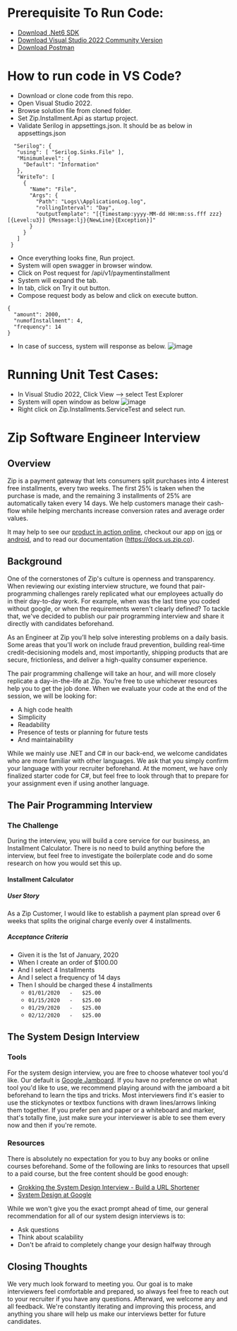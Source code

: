 # Prerequisite To Run Code:
- [Download .Net6 SDK](https://dotnet.microsoft.com/en-us/download/dotnet/6.0)<br/>
- [Download Visual Studio 2022 Community Version](https://code.visualstudio.com/download)<br/>
- [Download Postman](https://www.postman.com/downloads/)<br/>

# How to run code in VS Code?
- Download or clone code from this repo.
- Open Visual Studio 2022.
- Browse solution file from cloned folder.
- Set Zip.Installment.Api as startup project.
- Validate Serilog in appsettings.json. It should be as below in appsettings.json
 ```
   "Serilog": {
    "using": [ "Serilog.Sinks.File" ],
    "Minimumlevel": {
      "Default": "Information"
    },
    "WriteTo": [
      {
        "Name": "File",
        "Args": {
          "Path": "Logs\\ApplicationLog.log",
          "rollingInterval": "Day",
          "outputTemplate": "[{Timestamp:yyyy-MM-dd HH:mm:ss.fff zzz} [{Level:u3}] {Message:lj}{NewLine}{Exception}]"
        }
      }
    ]
  }
```
- Once everything looks fine, Run project.
- System will open swagger in browser window.
- Click on Post request for /api/v1/paymentinstallment
- System will expand the tab.
- In tab, click on Try it out button.
- Compose request body as below and click on execute button.
```
{
  "amount": 2000,
  "numofInstallment": 4,
  "frequency": 14
}
```
- In case of success, system will response as below.
  ![image](https://user-images.githubusercontent.com/18566830/213654686-0b5c6d20-d387-4dfc-bfce-34b2c3a779ce.png)

# Running Unit Test Cases:
- In Visual Studio 2022, Click View --> select Test Explorer
- System will open window as below
  ![image](https://user-images.githubusercontent.com/18566830/213655277-6b1b90be-860c-4bd1-a14a-6d5c03288c4c.png)
- Right click on Zip.Installments.ServiceTest and select run.



# Zip Software Engineer Interview

## Overview

Zip is a payment gateway that lets consumers split purchases into 4 interest free installments, every two weeks. The first 25% is taken when the purchase is made, and the remaining 3 installments of 25% are automatically taken every 14 days. We help customers manage their cash-flow while helping merchants increase conversion rates and average order values.

It may help to see our [product in action online](https://www.fanatics.com/mlb/new-york-yankees/new-york-yankees-nike-home-replica-custom-jersey-white/o-8976+t-36446587+p-2520909211+z-8-3193055640?_ref=p-CLP:m-GRID:i-r0c1:po-1), checkout our app on [ios](https://apps.apple.com/us/app/quadpay-buy-now-pay-later/id1425045070) or [android](https://play.google.com/store/apps/details?id=com.quadpay.quadpay&hl=en_US), and to read our documentation (https://docs.us.zip.co).

## Background

One of the cornerstones of Zip's culture is openness and transparency. When reviewing our existing interview structure, we found that pair-programming challenges rarely replicated what our employees actually do in their day-to-day work. For example, when was the last time you coded without google, or when the requirements weren't clearly defined? To tackle that, we've decided to publish our pair programming interview and share it directly with candidates beforehand.

As an Engineer at Zip you’ll help solve interesting problems on a daily basis. Some areas that you'll work on include fraud prevention, building real-time credit-decisioning models and, most importantly, shipping products that are secure, frictionless, and deliver a high-quality consumer experience.

The pair programming challenge will take an hour, and will more closely replicate a day-in-the-life at Zip. You’re free to use whichever resources help you to get the job done. When we evaluate your code at the end of the session, we will be looking for: 
- A high code health
- Simplicity
- Readability
- Presence of tests or planning for future tests
- And maintainability

While we mainly use .NET and C# in our back-end, we welcome candidates who are more familiar with other languages. We ask that you simply confirm your language with your recruiter beforehand. At the moment, we have only finalized starter code for C#, but feel free to look through that to prepare for your assignment even if using another language.

## The Pair Programming Interview

### The Challenge

During the interview, you will build a core service for our business, an Installment Calculator. There is no need to build anything before the interview, but feel free to investigate the boilerplate code and do some research on how you would set this up.

#### Installment Calculator
##### User Story

As a Zip Customer, I would like to establish a payment plan spread over 6 weeks that splits the original charge evenly over 4 installments.

##### Acceptance Criteria
- Given it is the 1st of January, 2020
- When I create an order of $100.00
- And I select 4 Installments
- And I select a frequency of 14 days
- Then I should be charged these 4 installments
  - `01/01/2020   -   $25.00`
  - `01/15/2020   -   $25.00`
  - `01/29/2020   -   $25.00`
  - `02/12/2020   -   $25.00`

## The System Design Interview

### Tools

For the system design interview, you are free to choose whatever tool you'd like. Our default is [Google Jamboard](https://edu.google.com/products/jamboard/?modal_active=none). If you have no preference on what tool you'd like to use, we recommend playing around with the jamboard a bit beforehand to learn the tips and tricks. Most interviewers find it's easier to use the stickynotes or textbox functions with drawn lines/arrows linking them together. If you prefer pen and paper or a whiteboard and marker, that's totally fine, just make sure your interviewer is able to see them every now and then if you're remote.

### Resources

There is absolutely no expectation for you to buy any books or online courses beforehand. Some of the following are links to resources that upsell to a paid course, but the free content should be good enough:

- [Grokking the System Design Interview - Build a URL Shortener](https://www.educative.io/courses/grokking-the-system-design-interview/m2ygV4E81AR)
- [System Design at Google](https://www.quora.com/What-is-the-system-design-interview-at-Google-like-for-a-SWE-position)

While we won't give you the exact prompt ahead of time, our general recommendation for all of our system design interviews is to:

- Ask questions
- Think about scalability
- Don't be afraid to completely change your design halfway through

## Closing Thoughts

We very much look forward to meeting you. Our goal is to make interviewers feel comfortable and prepared, so always feel free to reach out to your recruiter if you have any questions. Afterward, we welcome any and all feedback. We're constantly iterating and improving this process, and anything you share will help us make our interviews better for future candidates.
